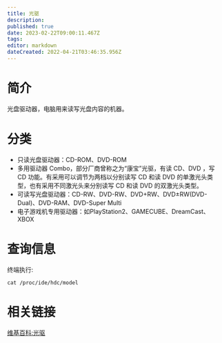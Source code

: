 ```yaml
---
title: 光驱
description: 
published: true
date: 2023-02-22T09:00:11.467Z
tags: 
editor: markdown
dateCreated: 2022-04-21T03:46:35.956Z
---
```


# 简介
光盘驱动器，电脑用来读写光盘内容的机器。
# 分类
- 只读光盘驱动器：CD-ROM、DVD-ROM
- 多用驱动器 Combo，部分厂商曾称之为“康宝”光驱，有读 CD、DVD ，写 CD 功能。有采用可以调节为两档以分别读写 CD 和读 DVD 的单激光头类型，也有采用不同激光头来分别读写 CD 和读 DVD 的双激光头类型。
- 可读写光盘驱动器：CD-RW、DVD-RW、DVD+RW、DVD±RW(DVD-Dual)、DVD-RAM、DVD-Super Multi
- 电子游戏机专用驱动器：如PlayStation2、GAMECUBE、DreamCast、XBOX

# 查询信息
终端执行:

    cat /proc/ide/hdc/model

# 相关链接
[维基百科:光驱](http://zh.wikipedia.org/wiki/%E5%85%89%E7%9B%98%E9%A9%B1%E5%8A%A8%E5%99%A8)